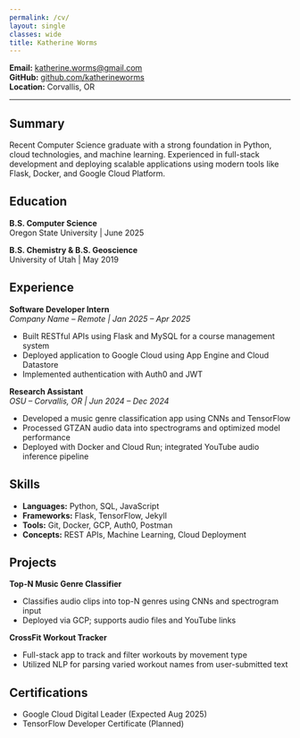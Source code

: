 ```yaml
---
permalink: /cv/
layout: single
classes: wide
title: Katherine Worms    
---
```



**Email:** katherine.worms@gmail.com  
**GitHub:** [github.com/katherineworms](https://github.com/katherineworms)  
**Location:** Corvallis, OR

---

## Summary  
Recent Computer Science graduate with a strong foundation in Python, cloud technologies, and machine learning. Experienced in full-stack development and deploying scalable applications using modern tools like Flask, Docker, and Google Cloud Platform.

## Education  

**B.S. Computer Science**  
Oregon State University | June 2025

**B.S. Chemistry & B.S. Geoscience**  
University of Utah | May 2019

## Experience  

**Software Developer Intern**  
_Company Name – Remote | Jan 2025 – Apr 2025_  
- Built RESTful APIs using Flask and MySQL for a course management system  
- Deployed application to Google Cloud using App Engine and Cloud Datastore  
- Implemented authentication with Auth0 and JWT  

**Research Assistant**  
_OSU – Corvallis, OR | Jun 2024 – Dec 2024_  
- Developed a music genre classification app using CNNs and TensorFlow  
- Processed GTZAN audio data into spectrograms and optimized model performance  
- Deployed with Docker and Cloud Run; integrated YouTube audio inference pipeline  

## Skills  

- **Languages:** Python, SQL, JavaScript  
- **Frameworks:** Flask, TensorFlow, Jekyll  
- **Tools:** Git, Docker, GCP, Auth0, Postman  
- **Concepts:** REST APIs, Machine Learning, Cloud Deployment  

## Projects  

**Top-N Music Genre Classifier**  
- Classifies audio clips into top-N genres using CNNs and spectrogram input  
- Deployed via GCP; supports audio files and YouTube links  

**CrossFit Workout Tracker**  
- Full-stack app to track and filter workouts by movement type  
- Utilized NLP for parsing varied workout names from user-submitted text

## Certifications  

- Google Cloud Digital Leader (Expected Aug 2025)  
- TensorFlow Developer Certificate (Planned)